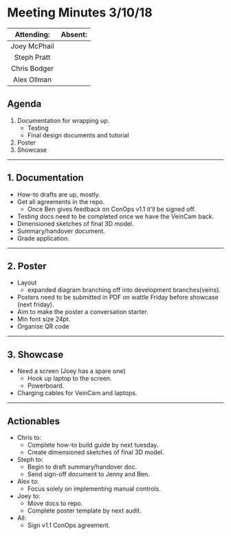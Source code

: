 # Meeting Minutes 3/10/18

| Attending: | Absent: |
| :---: | :---: |
| Joey McPhail | |
| Steph Pratt | |
| Chris Bodger | |
| Alex Ollman | |

## Agenda
1. Documentation for wrapping up.
   * Testing
   * Final design documents and tutorial
2. Poster
3. Showcase

---

## 1. Documentation
* How-to drafts are up, mostly.
* Get all agreements in the repo.
  * Once Ben gives feedback on ConOps v1.1 it'll be signed off.
* Testing docs need to be completed once we have the VeinCam back.
* Dimensioned sketches of final 3D model.
* Summary/handover document.
* Grade application.

---

## 2. Poster
* Layout
  * expanded diagram branching off into development branches(veins).
* Posters need to be submitted in PDF on wattle Friday before showcase (next friday).
* Aim to make the poster a conversation starter.
* Min font size 24pt.
* Organise QR code

---

## 3. Showcase
* Need a screen (Joey has a spare one)
  * Hook up laptop to the screen.
  * Powerboard.
* Charging cables for VeinCam and laptops.

---

## Actionables
* Chris to:
  * Complete how-to build guide by next tuesday.
  * Create dimensioned sketches of final 3D model.
* Steph to:
  * Begin to draft summary/handover doc.
  * Send sign-off document to Jenny and Ben.
* Alex to:
  * Focus solely on implementing manual controls.
* Joey to:
  * Move docs to repo.
  * Complete poster template by next audit.
* All:
  * Sign v1.1 ConOps agreement.
